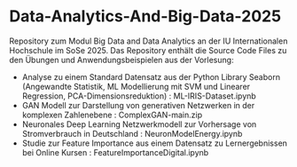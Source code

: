 # Data-Analytics-And-Big-Data-2025
Repository zum Modul Big Data and Data Analytics an der IU Internationalen Hochschule im SoSe 2025. Das Repository enthält die Source Code Files zu den Übungen und Anwendungsbeispielen aus der Vorlesung:

- Analyse zu einem Standard Datensatz aus der Python Library Seaborn (Angewandte Statistik, ML Modellierung mit SVM und Linearer Regression, PCA-Dimensionsreduktion) : ML-IRIS-Dataset.ipynb
- GAN Modell zur Darstellung von generativen Netzwerken in der komplexen Zahlenebene : ComplexGAN-main.zip
- Neuronales Deep Learning Netzwerkmodell zur Vorhersage von Stromverbrauch in Deutschland : NeuronModelEnergy.ipynb
- Studie zur Feature Importance aus einem Datensatz zu Lernergebnissen bei Online Kursen : FeatureImportanceDigital.ipynb


